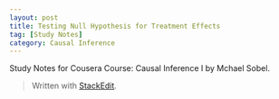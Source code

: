 ```yaml
---
layout: post
title: Testing Null Hypothesis for Treatment Effects
tag: [Study Notes]
category: Causal Inference
---
```


Study Notes for Cousera Course: Causal Inference I by Mchael Sobel.





> Written with [StackEdit](https://stackedit.io/).
<!--stackedit_data:
eyJoaXN0b3J5IjpbLTE5MjgyOTQzNDldfQ==
-->